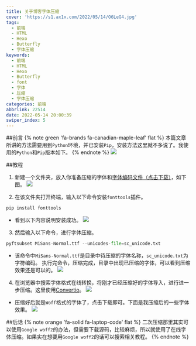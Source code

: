 ```yaml
---
title: 关于博客字体压缩
cover: 'https://s1.ax1x.com/2022/05/14/O6LeG4.jpg'
tags:
  - 前端
  - HTML
  - Hexo
  - Butterfly
  - 字体压缩
keywords:
  - 前端
  - HTML
  - Hexo
  - Butterfly
  - font
  - 字体
  - 压缩
  - 字体压缩
categories: 前端
abbrlink: 22514
date: 2022-05-14 20:00:39
swiper_index: 5
---
```


##前言
{% note green 'fa-brands fa-canadian-maple-leaf' flat %}
本篇文章所讲的方法需要用到`Python`环境，并已安装`Pip`，安装方法这里就不多说了。我使用的`Python`和`Pip`版本如下。
{% endnote %}
![](https://s1.ax1x.com/2022/05/14/O6OY7V.md.jpg)

##教程
1. 新建一个文件夹，放入你准备压缩的字体和[字体编码文件（点击下载）](https://wwm.lanzout.com/i3KWb04tn7ih)，如下图。
   ![](https://s1.ax1x.com/2022/05/14/O6jfOA.jpg)

2. 在该文件夹打开终端，输入以下命令安装`fonttools`插件。
```python
pip install fonttools 
```
* 看到以下内容说明安装成功。
  ![](https://s1.ax1x.com/2022/05/14/OcuC4S.jpg)

3. 然后输入以下命令，进行字体压缩。
```python
pyftsubset MiSans-Normal.ttf --unicodes-file=sc_unicode.txt
```
* 该命令中`MiSans-Normal.ttf`是目录中待压缩的字体名称，`sc_unicode.txt`为字符编码。 执行完命令，压缩完成，目录中出现已压缩的字体，可以看到压缩效果还是可以的。
  ![](https://s1.ax1x.com/2022/05/14/OcKWe1.jpg)

4. 在浏览器中搜索字体格式在线转换，将刚才已经压缩好的字体导入，进行进一步压缩。这里使用[Convertio](https://convertio.co/zh/ttf-woff/)。
   ![](https://s1.ax1x.com/2022/05/14/OcQsKJ.md.jpg)
* 压缩好后就是`Woff`格式的字体了，点击下载即可。下面是我压缩后的一些字体效果。
  ![](https://s1.ax1x.com/2022/05/14/Ocl7SU.md.jpg)

##后话
{% note orange 'fa-solid fa-laptop-code' flat %}
二次压缩那里其实可以使用`Google woff2`的办法，但需要下载源码，比较麻烦，所以就使用了在线字体压缩。如果实在想要用`Google woff2`的话可以搜索相关教程。
{% endnote %}